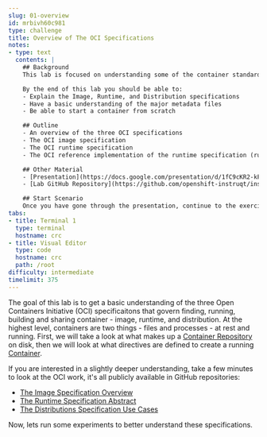 ```yaml
---
slug: 01-overview
id: mrbivh60c981
type: challenge
title: Overview of The OCI Specifications
notes:
- type: text
  contents: |
    ## Background
    This lab is focused on understanding some of the container standards that govern this space. This will help you better architect your own environments, feeling more confident about where to invest.

    By the end of this lab you should be able to:
    - Explain the Image, Runtime, and Distribution specifications
    - Have a basic understanding of the major metadata files
    - Be able to start a container from scratch

    ## Outline
    - An overview of the three OCI specifications
    - The OCI image specification
    - The OCI runtime specification
    - The OCI reference implementation of the runtime specification (runc) and how to start a container

    ## Other Material
    - [Presentation](https://docs.google.com/presentation/d/1fC9cKR2-kFW5l-VEk0Z5_1vriYpROXOXM_5rhyVnBi4/edit#slide=id.g20639ff941_0_42)
    - [Lab GitHub Repository](https://github.com/openshift-instruqt/instruqt/tree/09022064268036919f5038ca18f6eab5e509f8a8/instruqt-tracks/subsystems-container-internals-lab-2-0-part-6)

    ## Start Scenario
    Once you have gone through the presentation, continue to the exercises
tabs:
- title: Terminal 1
  type: terminal
  hostname: crc
- title: Visual Editor
  type: code
  hostname: crc
  path: /root
difficulty: intermediate
timelimit: 375
---
```

The goal of this lab is to get a basic understanding of the three Open Containers Initiative (OCI) specificaitons that govern finding, running, building and sharing container - image, runtime, and distribution. At the highest level, containers are two things - files and processes - at rest and running. First, we will take a look at what makes up a [Container Repository](https://developers.redhat.com/blog/2018/02/22/container-terminology-practical-introduction/#h.20722ydfjdj8) on disk, then we will look at what directives are defined to create a running [Container](https://developers.redhat.com/blog/2018/02/22/container-terminology-practical-introduction/#h.j2uq93kgxe0e).

If you are interested in a slightly deeper understanding, take a few minutes to look at the OCI  work, it's all publicly available in GitHub repositories:

- [The Image Specification Overview](//github.com/opencontainers/image-spec/blob/master/spec.md#overview)
- [The Runtime Specification Abstract](//github.com/opencontainers/runtime-spec/blob/master/spec.md)
- [The Distributions Specification Use Cases](https://github.com/opencontainers/distribution-spec/blob/master/spec.md#use-cases)

Now, lets run some experiments to better understand these specifications.
